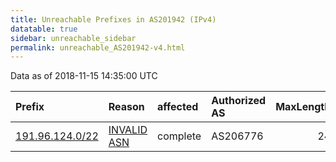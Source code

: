 ```yaml
---
title: Unreachable Prefixes in AS201942 (IPv4)
datatable: true
sidebar: unreachable_sidebar
permalink: unreachable_AS201942-v4.html
---
```


Data as of 2018-11-15 14:35:00 UTC


<div class="datatable-begin"></div>

| Prefix                                                   | Reason                                                                                                  | affected   | Authorized AS   |   MaxLength | Anchor                                         |   unreachable /24s |
|:---------------------------------------------------------|:--------------------------------------------------------------------------------------------------------|:-----------|:----------------|------------:|:-----------------------------------------------|-------------------:|
| [191.96.124.0/22](https://stat.ripe.net/191.96.124.0/22) | [INVALID ASN](https://rpki-validator.ripe.net/announcement-preview?asn=AS201942&prefix=191.96.124.0/22) | complete   | AS206776        |          24 | [LACNIC](unreachable_LACNIC_RPKI_Root-v4.html) |                  4 |

<div class="datatable-end"></div>